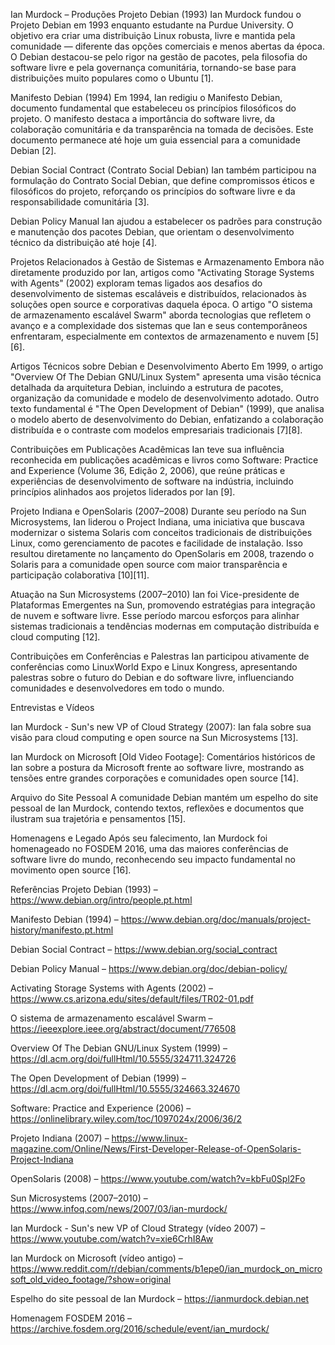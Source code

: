 Ian Murdock – Produções
Projeto Debian (1993)
Ian Murdock fundou o Projeto Debian em 1993 enquanto estudante na Purdue University. O objetivo era criar uma distribuição Linux robusta, livre e mantida pela comunidade — diferente das opções comerciais e menos abertas da época. O Debian destacou-se pelo rigor na gestão de pacotes, pela filosofia do software livre e pela governança comunitária, tornando-se base para distribuições muito populares como o Ubuntu [1].

Manifesto Debian (1994)
Em 1994, Ian redigiu o Manifesto Debian, documento fundamental que estabeleceu os princípios filosóficos do projeto. O manifesto destaca a importância do software livre, da colaboração comunitária e da transparência na tomada de decisões. Este documento permanece até hoje um guia essencial para a comunidade Debian [2].

Debian Social Contract (Contrato Social Debian)
Ian também participou na formulação do Contrato Social Debian, que define compromissos éticos e filosóficos do projeto, reforçando os princípios do software livre e da responsabilidade comunitária [3].

Debian Policy Manual
Ian ajudou a estabelecer os padrões para construção e manutenção dos pacotes Debian, que orientam o desenvolvimento técnico da distribuição até hoje [4].

Projetos Relacionados à Gestão de Sistemas e Armazenamento
Embora não diretamente produzido por Ian, artigos como "Activating Storage Systems with Agents" (2002) exploram temas ligados aos desafios do desenvolvimento de sistemas escaláveis e distribuídos, relacionados às soluções open source e corporativas daquela época. O artigo "O sistema de armazenamento escalável Swarm" aborda tecnologias que refletem o avanço e a complexidade dos sistemas que Ian e seus contemporâneos enfrentaram, especialmente em contextos de armazenamento e nuvem [5][6].

Artigos Técnicos sobre Debian e Desenvolvimento Aberto
Em 1999, o artigo "Overview Of The Debian GNU/Linux System" apresenta uma visão técnica detalhada da arquitetura Debian, incluindo a estrutura de pacotes, organização da comunidade e modelo de desenvolvimento adotado. Outro texto fundamental é "The Open Development of Debian" (1999), que analisa o modelo aberto de desenvolvimento do Debian, enfatizando a colaboração distribuída e o contraste com modelos empresariais tradicionais [7][8].

Contribuições em Publicações Acadêmicas
Ian teve sua influência reconhecida em publicações acadêmicas e livros como Software: Practice and Experience (Volume 36, Edição 2, 2006), que reúne práticas e experiências de desenvolvimento de software na indústria, incluindo princípios alinhados aos projetos liderados por Ian [9].

Projeto Indiana e OpenSolaris (2007–2008)
Durante seu período na Sun Microsystems, Ian liderou o Project Indiana, uma iniciativa que buscava modernizar o sistema Solaris com conceitos tradicionais de distribuições Linux, como gerenciamento de pacotes e facilidade de instalação. Isso resultou diretamente no lançamento do OpenSolaris em 2008, trazendo o Solaris para a comunidade open source com maior transparência e participação colaborativa [10][11].

Atuação na Sun Microsystems (2007–2010)
Ian foi Vice-presidente de Plataformas Emergentes na Sun, promovendo estratégias para integração de nuvem e software livre. Esse período marcou esforços para alinhar sistemas tradicionais a tendências modernas em computação distribuída e cloud computing [12].

Contribuições em Conferências e Palestras
Ian participou ativamente de conferências como LinuxWorld Expo e Linux Kongress, apresentando palestras sobre o futuro do Debian e do software livre, influenciando comunidades e desenvolvedores em todo o mundo.

Entrevistas e Vídeos

Ian Murdock - Sun's new VP of Cloud Strategy (2007): Ian fala sobre sua visão para cloud computing e open source na Sun Microsystems [13].

Ian Murdock on Microsoft [Old Video Footage]: Comentários históricos de Ian sobre a postura da Microsoft frente ao software livre, mostrando as tensões entre grandes corporações e comunidades open source [14].

Arquivo do Site Pessoal
A comunidade Debian mantém um espelho do site pessoal de Ian Murdock, contendo textos, reflexões e documentos que ilustram sua trajetória e pensamentos [15].

Homenagens e Legado
Após seu falecimento, Ian Murdock foi homenageado no FOSDEM 2016, uma das maiores conferências de software livre do mundo, reconhecendo seu impacto fundamental no movimento open source [16].

Referências
Projeto Debian (1993) – https://www.debian.org/intro/people.pt.html

Manifesto Debian (1994) – https://www.debian.org/doc/manuals/project-history/manifesto.pt.html

Debian Social Contract – https://www.debian.org/social_contract

Debian Policy Manual – https://www.debian.org/doc/debian-policy/

Activating Storage Systems with Agents (2002) – https://www.cs.arizona.edu/sites/default/files/TR02-01.pdf

O sistema de armazenamento escalável Swarm – https://ieeexplore.ieee.org/abstract/document/776508

Overview Of The Debian GNU/Linux System (1999) – https://dl.acm.org/doi/fullHtml/10.5555/324711.324726

The Open Development of Debian (1999) – https://dl.acm.org/doi/fullHtml/10.5555/324663.324670

Software: Practice and Experience (2006) – https://onlinelibrary.wiley.com/toc/1097024x/2006/36/2

Projeto Indiana (2007) – https://www.linux-magazine.com/Online/News/First-Developer-Release-of-OpenSolaris-Project-Indiana

OpenSolaris (2008) – https://www.youtube.com/watch?v=kbFu0Spl2Fo

Sun Microsystems (2007–2010) – https://www.infoq.com/news/2007/03/ian-murdock/

Ian Murdock - Sun's new VP of Cloud Strategy (vídeo 2007) – https://www.youtube.com/watch?v=xie6CrhI8Aw

Ian Murdock on Microsoft (vídeo antigo) – https://www.reddit.com/r/debian/comments/b1epe0/ian_murdock_on_microsoft_old_video_footage/?show=original

Espelho do site pessoal de Ian Murdock – https://ianmurdock.debian.net

Homenagem FOSDEM 2016 – https://archive.fosdem.org/2016/schedule/event/ian_murdock/
